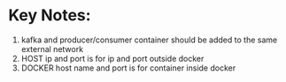 # Key Notes:

1. kafka and producer/consumer container should be added to the same external network
2. HOST ip and port is for ip and port outside docker 
3. DOCKER host name and port is for container inside docker